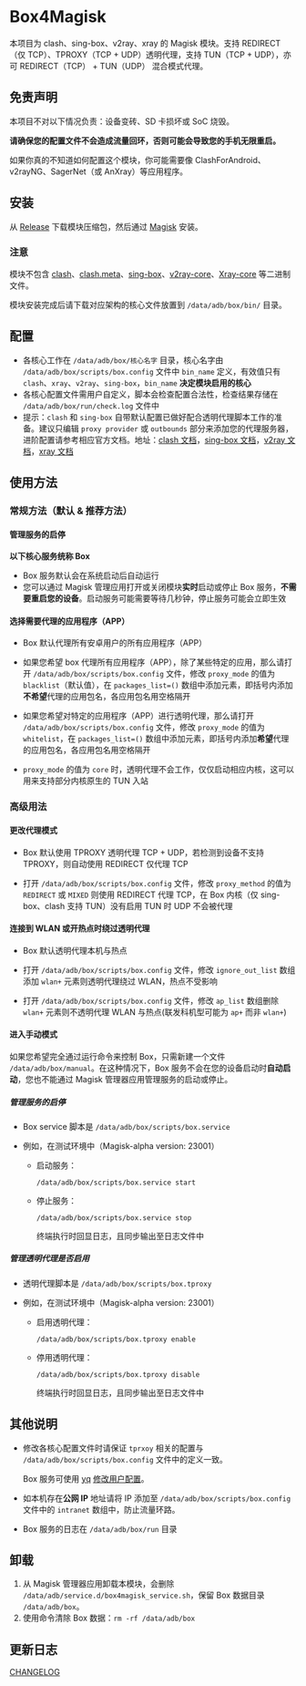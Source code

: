# Box4Magisk

本项目为 clash、sing-box、v2ray、xray 的 Magisk 模块。支持 REDIRECT（仅 TCP）、TPROXY（TCP + UDP）透明代理，支持 TUN（TCP + UDP），亦可 REDIRECT（TCP） + TUN（UDP） 混合模式代理。

## 免责声明

本项目不对以下情况负责：设备变砖、SD 卡损坏或 SoC 烧毁。

**请确保您的配置文件不会造成流量回环，否则可能会导致您的手机无限重启。**

如果你真的不知道如何配置这个模块，你可能需要像 ClashForAndroid、v2rayNG、SagerNet（或 AnXray）等应用程序。


## 安装

从 [Release](https://github.com/CHIZI-0618/box4magisk/releases) 下载模块压缩包，然后通过 [Magisk](https://github.com/topjohnwu/Magisk) 安装。

### 注意

模块不包含 [clash](https://github.com/Dreamacro/clash)、[clash.meta](https://github.com/MetaCubeX/Clash.Meta)、[sing-box](https://github.com/SagerNet/sing-box)、[v2ray-core](https://github.com/v2fly/v2ray-core)、[Xray-core](https://github.com/XTLS/Xray-core) 等二进制文件。
  
模块安装完成后请下载对应架构的核心文件放置到 `/data/adb/box/bin/` 目录。


## 配置

- 各核心工作在 `/data/adb/box/核心名字` 目录，核心名字由 `/data/adb/box/scripts/box.config` 文件中 `bin_name` 定义，有效值只有 `clash`、`xray`、`v2ray`、`sing-box`，`bin_name` **决定模块启用的核心**
- 各核心配置文件需用户自定义，脚本会检查配置合法性，检查结果存储在 `/data/adb/box/run/check.log` 文件中
- 提示：`clash` 和 `sing-box` 自带默认配置已做好配合透明代理脚本工作的准备。建议只编辑 `proxy provider` 或 `outbounds` 部分来添加您的代理服务器，进阶配置请参考相应官方文档。地址：[clash 文档](https://github.com/Dreamacro/clash/wiki/configuration)，[sing-box 文档](https://sing-box.sagernet.org/)，[v2ray 文档](https://www.v2fly.org/)，[xray 文档](https://xtls.github.io/)


## 使用方法

### 常规方法（默认 & 推荐方法）

#### 管理服务的启停

**以下核心服务统称 Box**

- Box 服务默认会在系统启动后自动运行
- 您可以通过 Magisk 管理应用打开或关闭模块**实时**启动或停止 Box 服务，**不需要重启您的设备**。启动服务可能需要等待几秒钟，停止服务可能会立即生效

#### 选择需要代理的应用程序（APP）

- Box 默认代理所有安卓用户的所有应用程序（APP）

- 如果您希望 box 代理所有应用程序（APP），除了某些特定的应用，那么请打开 `/data/adb/box/scripts/box.config` 文件，修改 `proxy_mode` 的值为 `blacklist`（默认值），在 `packages_list=()` 数组中添加元素，即括号内添加**不希望**代理的应用包名，各应用包名用空格隔开

- 如果您希望对特定的应用程序（APP）进行透明代理，那么请打开 `/data/adb/box/scripts/box.config` 文件，修改 `proxy_mode` 的值为 `whitelist`，在 `packages_list=()` 数组中添加元素，即括号内添加**希望**代理的应用包名，各应用包名用空格隔开

- `proxy_mode` 的值为 `core` 时，透明代理不会工作，仅仅启动相应内核，这可以用来支持部分内核原生的 TUN 入站

### 高级用法

#### 更改代理模式

- Box 默认使用 TPROXY 透明代理 TCP + UDP，若检测到设备不支持 TPROXY，则自动使用 REDIRECT 仅代理 TCP

- 打开 `/data/adb/box/scripts/box.config` 文件，修改 `proxy_method` 的值为 `REDIRECT` 或 `MIXED` 则使用 REDIRECT 代理 TCP，在 Box 内核（仅 sing-box、clash 支持 TUN）没有启用 TUN 时 UDP 不会被代理

#### 连接到 WLAN 或开热点时绕过透明代理

- Box 默认透明代理本机与热点

- 打开 `/data/adb/box/scripts/box.config` 文件，修改 `ignore_out_list` 数组添加 `wlan+` 元素则透明代理绕过 WLAN，热点不受影响

- 打开 `/data/adb/box/scripts/box.config` 文件，修改 `ap_list` 数组删除 `wlan+` 元素则不透明代理 WLAN 与热点(联发科机型可能为 `ap+` 而非 `wlan+`)

#### 进入手动模式

如果您希望完全通过运行命令来控制 Box，只需新建一个文件 `/data/adb/box/manual`。在这种情况下，Box 服务不会在您的设备启动时**自动启动**，您也不能通过 Magisk 管理器应用管理服务的启动或停止。

##### 管理服务的启停

- Box service 脚本是 `/data/adb/box/scripts/box.service`

- 例如，在测试环境中（Magisk-alpha version: 23001）

  - 启动服务：

    `/data/adb/box/scripts/box.service start`

  - 停止服务：

    `/data/adb/box/scripts/box.service stop`
    
    终端执行时回显日志，且同步输出至日志文件中

##### 管理透明代理是否启用

- 透明代理脚本是 `/data/adb/box/scripts/box.tproxy`

- 例如，在测试环境中（Magisk-alpha version: 23001）

  - 启用透明代理：

    `/data/adb/box/scripts/box.tproxy enable`

  - 停用透明代理：

    `/data/adb/box/scripts/box.tproxy disable`
    
    终端执行时回显日志，且同步输出至日志文件中


## 其他说明

- 修改各核心配置文件时请保证 `tprxoy` 相关的配置与 `/data/adb/box/scripts/box.config` 文件中的定义一致。
  
  Box 服务可使用 [yq](https://github.com/mikefarah/yq) [修改用户配置](box/scripts/box.service#L11-L15)。

- 如本机存在**公网 IP** 地址请将 IP 添加至 `/data/adb/box/scripts/box.config` 文件中的 `intranet` 数组中，防止流量环路。

- Box 服务的日志在 `/data/adb/box/run` 目录


## 卸载

1. 从 Magisk 管理器应用卸载本模块，会删除 `/data/adb/service.d/box4magisk_service.sh`，保留 Box 数据目录 `/data/adb/box`。
2. 使用命令清除 Box 数据：`rm -rf /data/adb/box`

## 更新日志

[CHANGELOG](changelog.md)
